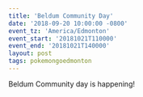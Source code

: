```yaml
---
title: 'Beldum Community Day'
date: '2018-09-20 10:00:00 -0800'
event_tz: 'America/Edmonton'
event_start: '20181021T110000'
event_end: '20181021T140000'
layout: post
tags: pokemongoedmonton
---
```

Beldum Community day is happening!